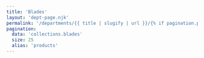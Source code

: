```yaml
---
title: 'Blades'
layout: 'dept-page.njk'
permalink: '/departments/{{ title | slugify | url }}/{% if pagination.pageNumber > 0 %}{{pagination.pageNumber | plus: 1 }}/{% endif %}'
pagination:
  data: 'collections.blades'
  size: 25
  alias: 'products'
---
```

